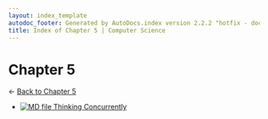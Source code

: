 ```yaml
---
layout: index_template
autodoc_footer: Generated by AutoDocs.index version 2.2.2 "hotfix - documents *actually* actually work now" ⓒ Starwort, 2020
title: Index of Chapter 5 | Computer Science
---
```


# **Chapter 5**

← [Back to Chapter 5](..)

- [![MD file](https://img.icons8.com/windows/512/03dac6/regular-document.png) Thinking Concurrently](Paper_2/section_1/chapter_5/thinking_concurrently.html)
